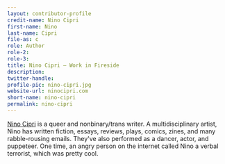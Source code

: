 ```yaml
---
layout: contributor-profile
credit-name: Nino Cipri
first-name: Nino
last-name: Cipri
file-as: c
role: Author
role-2:
role-3:
title: Nino Cipri — Work in Fireside
description:
twitter-handle:
profile-pic: nino-cipri.jpg
website-url: ninocipri.com
short-name: nino-cipri
permalink: nino-cipri
---
```

[Nino Cipri](https://ninocipri.com/) is a queer and nonbinary/trans writer. A multidisciplinary artist, Nino has written fiction, essays, reviews, plays, comics, zines, and many rabble-rousing emails. They've also performed as a dancer, actor, and puppeteer. One time, an angry person on the internet called Nino a verbal terrorist, which was pretty cool.
